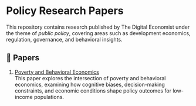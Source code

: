 
# Policy Research Papers

This repository contains research published by The Digital Economist under the theme of *public policy*, covering areas such as development economics, regulation, governance, and behavioral insights.

## 📄 Papers

1. [Poverty and Behavioral Economics](poverty-and-behavioral-economics.pdf)  
  This paper explores the intersection of poverty and behavioral economics, examining how cognitive biases, decision-making constraints, and economic conditions shape policy outcomes for low-income populations.
